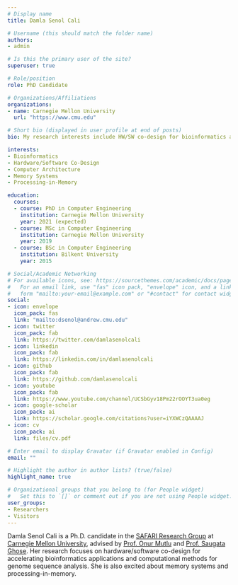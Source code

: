 ```yaml
---
# Display name
title: Damla Senol Cali

# Username (this should match the folder name)
authors:
- admin

# Is this the primary user of the site?
superuser: true

# Role/position
role: PhD Candidate

# Organizations/Affiliations
organizations:
- name: Carnegie Mellon University
  url: "https://www.cmu.edu"

# Short bio (displayed in user profile at end of posts)
bio: My research interests include HW/SW co-design for bioinformatics applications and computer architecture.

interests:
- Bioinformatics
- Hardware/Software Co-Design
- Computer Architecture
- Memory Systems
- Processing-in-Memory

education:
  courses:
  - course: PhD in Computer Engineering
    institution: Carnegie Mellon University
    year: 2021 (expected)
  - course: MSc in Computer Engineering
    institution: Carnegie Mellon University
    year: 2019
  - course: BSc in Computer Engineering
    institution: Bilkent University
    year: 2015

# Social/Academic Networking
# For available icons, see: https://sourcethemes.com/academic/docs/page-builder/#icons
#   For an email link, use "fas" icon pack, "envelope" icon, and a link in the
#   form "mailto:your-email@example.com" or "#contact" for contact widget.
social:
- icon: envelope
  icon_pack: fas
  link: "mailto:dsenol@andrew.cmu.edu"
- icon: twitter
  icon_pack: fab
  link: https://twitter.com/damlasenolcali
- icon: linkedin
  icon_pack: fab
  link: https://linkedin.com/in/damlasenolcali
- icon: github
  icon_pack: fab
  link: https://github.com/damlasenolcali
- icon: youtube
  icon_pack: fab
  link: https://www.youtube.com/channel/UCSbGyv18Pm22rOOYT3ua0eg
- icon: google-scholar
  icon_pack: ai
  link: https://scholar.google.com/citations?user=iYXWCzQAAAAJ
- icon: cv
  icon_pack: ai
  link: files/cv.pdf

# Enter email to display Gravatar (if Gravatar enabled in Config)
email: ""

# Highlight the author in author lists? (true/false)
highlight_name: true

# Organizational groups that you belong to (for People widget)
#   Set this to `[]` or comment out if you are not using People widget.
user_groups:
- Researchers
- Visitors
---
```


Damla Senol Cali is a Ph.D. candidate in the [SAFARI Research Group](https://safari.ethz.ch) at<br/>
[Carnegie Mellon University](www.cmu.edu), advised by [Prof. Onur Mutlu](https://people.inf.ethz.ch/omutlu/index.html) and [Prof. Saugata Ghose](http://users.ece.cmu.edu/~saugatag/). Her research focuses on hardware/software co-design for accelerating bioinformatics applications and computational methods for genome sequence analysis. She is also excited about memory systems and processing-in-memory.
